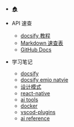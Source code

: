 <!-- _navbar.md -->

<!-- _navbar.md -->
* [:house:](/)

* API 速查
  * [docsify 教程](https://docsify.js.org/#/quickstart)
  <!-- * [docsify emjo](https://docsify.js.org/#/emoji?id=emoji) -->
  <!-- * [🐺 emojicopy 查询](https://emojicopy.com/) -->
  * [Markdown 速查表](https://markdown.com.cn/cheat-sheet.html)
  * [GitHub Docs](https://docs.github.com/en "github docs 文档")

* 学习笔记
  * [docsify](/pages/notes/docsify.md "docsify 学习笔记")
  * [docsify emjo natvie](/pages/notes/emoji.md)
  * [设计模式](/pages/notes/design-pattern.md)
  * [react-native](/pages/notes/react-native.md)
  * [ai tools](/pages/notes/ai-tools.md)
  * [docker](/pages/notes/docker.md)
  * [vscod-plugins](/pages/notes/vscode-plugin.md)
  * [ai reference](/pages/notes/ai-reference.md)

